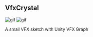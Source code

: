 VfxCrystal
----------

![gif](https://i.imgur.com/Gg7uXC0.gif)
![gif](https://i.imgur.com/Gg9PaGs.gif)

A small VFX sketch with Unity VFX Graph
